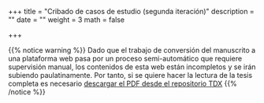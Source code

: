 +++
title = "Cribado de casos de estudio (segunda iteración)"
description = ""
date = ""
weight = 3
math = false

+++

{{% notice warning %}}
Dado que el trabajo de conversión del manuscrito a una plataforma web pasa por un proceso semi-automático que requiere supervisión manual, los contenidos de esta web están incompletos y se irán subiendo paulatinamente. Por tanto, si se quiere hacer la lectura de la tesis completa es necesario [descargar el PDF desde el repositorio TDX](https://www.tdx.cat/handle/10803/565533)
{{% /notice %}}
